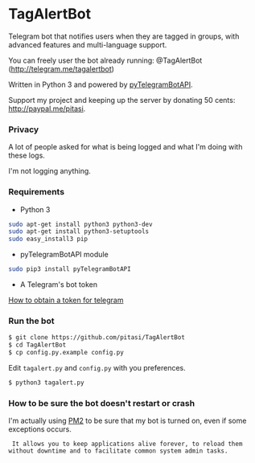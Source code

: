 # TagAlertBot
Telegram bot that notifies users when they are tagged in groups,
with advanced features and multi-language support.

You can freely user the bot already running: @TagAlertBot (http://telegram.me/tagalertbot)

Written in Python 3 and powered by
[pyTelegramBotAPI](https://github.com/eternnoir/pyTelegramBotAPI).

Support my project and keeping up the server by donating 50 cents: http://paypal.me/pitasi.

### Privacy
A lot of people asked for what is being logged and what I'm doing with these logs.

I'm not logging anything.

### Requirements
* Python 3
```bash
sudo apt-get install python3 python3-dev
sudo apt-get install python3-setuptools
sudo easy_install3 pip
```

* pyTelegramBotAPI module
```bash
sudo pip3 install pyTelegramBotAPI
```
* A Telegram's bot token

[How to obtain a token for telegram](https://unnikked.ga/getting-started-with-telegram-bots/)


### Run the bot
```bash
$ git clone https://github.com/pitasi/TagAlertBot
$ cd TagAlertBot
$ cp config.py.example config.py
```

Edit `tagalert.py` and `config.py` with you preferences.

```bash
$ python3 tagalert.py
```

### How to be sure the bot doesn't restart or crash

I'm actually using [PM2](https://github.com/Unitech/pm2) to be sure that my bot is turned on, even if some exceptions occurs.

     It allows you to keep applications alive forever, to reload them without downtime and to facilitate common system admin tasks.
